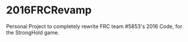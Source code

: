 # 2016FRCRevamp
Personal Project to completely rewrite FRC team #5853's 2016 Code, for the StrongHold game.
